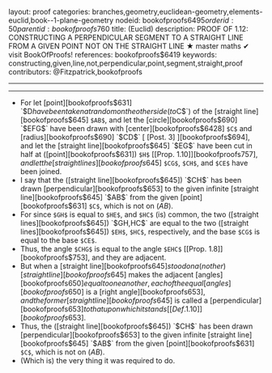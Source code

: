 layout: proof
categories: branches,geometry,euclidean-geometry,elements-euclid,book--1-plane-geometry
nodeid: bookofproofs$6495
orderid: 50
parentid: bookofproofs$760
title: (Euclid)
description: PROOF OF 1.12: CONSTRUCTING A PERPENDICULAR SEGMENT TO A STRAIGHT LINE FROM A GIVEN POINT NOT ON THE STRAIGHT LINE &#9733; master maths &#10004; visit BookOfProofs!
references: bookofproofs$6419
keywords: constructing,given,line,not,perpendicular,point,segment,straight,proof
contributors: @Fitzpatrick,bookofproofs

---


---
* For let [point][bookofproofs$631] `$D$` have been taken at random on the other side (to `$C$`) of the [straight line][bookofproofs$645] `$AB$`, and let the [circle][bookofproofs$690] `$EFG$` have been drawn with [center][bookofproofs$6428] `$C$` and [radius][bookofproofs$690] `$CD$` [ [Post. 3] ][bookofproofs$694], and let the [straight line][bookofproofs$645] `$EG$` have been cut in half at ([point][bookofproofs$631]) `$H$` [[Prop. 1.10]][bookofproofs$757], and let the [straight lines][bookofproofs$645] `$CG$`, `$CH$`, and `$CE$` have been joined.
* I say that the ([straight line][bookofproofs$645]) `$CH$` has been drawn [perpendicular][bookofproofs$653] to the given infinite [straight line][bookofproofs$645] `$AB$` from the given [point][bookofproofs$631] `$C$`, which is not on ($AB$).
* For since `$GH$` is equal to `$HE$`, and `$HC$` (is) common, the two ([straight lines][bookofproofs$645]) `$GH$`, `$HC$` are equal to the two ([straight lines][bookofproofs$645]) `$EH$`, `$HC$`, respectively, and the base `$CG$` is equal to the base `$CE$`.
* Thus, the angle `$CHG$` is equal to the angle `$EHC$` [[Prop. 1.8]][bookofproofs$753], and they are adjacent.
* But when a [straight line][bookofproofs$645] stood on a(nother) [straight line][bookofproofs$645] makes the adjacent [angles][bookofproofs$650] equal to one another, each of the equal [angles][bookofproofs$650] is a [right angle][bookofproofs$653], and the former [straight line][bookofproofs$645] is called a [perpendicular][bookofproofs$653] to that upon which it stands [ [Def. 1.10] ][bookofproofs$653].
* Thus, the ([straight line][bookofproofs$645]) `$CH$` has been drawn [perpendicular][bookofproofs$653] to the given infinite [straight line][bookofproofs$645] `$AB$` from the given [point][bookofproofs$631] `$C$`, which is not on ($AB$).
* (Which is) the very thing it was required to do.
